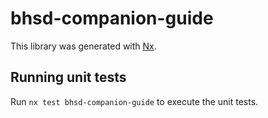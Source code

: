 # bhsd-companion-guide

This library was generated with [Nx](https://nx.dev).

## Running unit tests

Run `nx test bhsd-companion-guide` to execute the unit tests.
